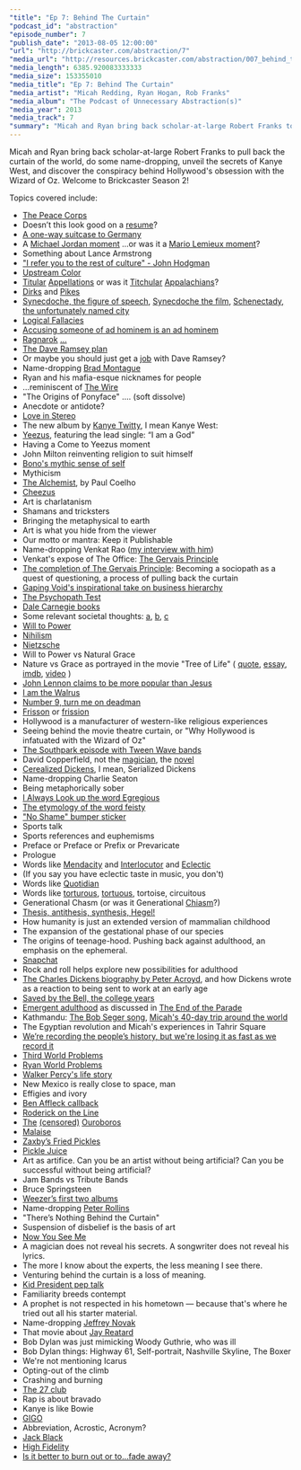 ```yaml
---
"title": "Ep 7: Behind The Curtain"
"podcast_id": "abstraction"
"episode_number": 7
"publish_date": "2013-08-05 12:00:00"
"url": "http://brickcaster.com/abstraction/7"
"media_url": "http://resources.brickcaster.com/abstraction/007_behind_the_curtain.mp3"
"media_length": 6385.920083333333
"media_size": 153355010
"media_title": "Ep 7: Behind The Curtain"
"media_artist": "Micah Redding, Ryan Hogan, Rob Franks"
"media_album": "The Podcast of Unnecessary Abstraction(s)"
"media_year": 2013
"media_track": 7
"summary": "Micah and Ryan bring back scholar-at-large Robert Franks to pull back the curtain of the world, do some name-dropping, unveil the secrets of Kanye West, and discover the conspiracy behind Hollywood's obsession with the Wizard of Oz. Welcome to Brickcaster Season 2! "
---
```

Micah and Ryan bring back scholar-at-large Robert Franks to pull back the curtain of the world, do some name-dropping, unveil the secrets of Kanye West, and discover the conspiracy behind Hollywood's obsession with the Wizard of Oz. Welcome to Brickcaster Season 2!

Topics covered include:

- [The Peace Corps](http://www.peacecorps.gov/)
- Doesn’t this look good on a [resume](http://xkcd.com/374/)?
- [A one-way suitcase to Germany](http://www.farecompare.com/about/worldwide-baggage-fee-chart/)
- A [Michael Jordan moment](http://en.wikipedia.org/wiki/Michael_Jordan#.22I.27m_back.22:_Return_to_the_NBA)
...or was it a [Mario Lemieux moment](http://en.wikipedia.org/wiki/Mario_Lemieux#Out_of_retirement)?
- Something about Lance Armstrong
- ["I refer you to the rest of culture" - John Hodgman](http://www.brainyquote.com/quotes/quotes/j/johnhodgma501729.html)
- [Upstream Color](http://www.imdb.com/title/tt2084989/)
- [Titular](http://en.wikipedia.org/wiki/Titular) [Appellations](http://en.wikipedia.org/wiki/Appellation) or was it [Titchular](http://en.wiktionary.org/wiki/titch) [Appalachians](http://en.wikipedia.org/wiki/Appalachia)?
- [Dirks](http://en.wikipedia.org/wiki/The_Dirk_Diggler_Story) and [Pikes](http://www.iastatepikes.com/id18.html)
- [Synecdoche, the figure of speech](http://en.wikipedia.org/wiki/Synecdoche), [Synecdoche the film](http://en.wikipedia.org/wiki/Synecdoche,_New_York), [Schenectady, the unfortunately named city](http://en.wikipedia.org/wiki/Schenectady,_New_York)
- [Logical Fallacies](https://yourlogicalfallacyis.com/poster)
- [Accusing someone of ad hominem is an ad hominem](http://plover.net/~bonds/adhominem.html)
- [Ragnarok](http://www.johnhodgman.com/RAGNAROK) […](http://www.pantheon.org/articles/r/ragnarok.html)
- [The Dave Ramsey plan](http://www.daveramsey.com/new/baby-steps/)
- Or maybe you should just get a [job](http://www.daveramsey.com/company/view-all-jobs/) with Dave Ramsey?
- Name-dropping [Brad Montague](http://www.bradmontague.com/)
- Ryan and his mafia-esque nicknames for people
- …reminiscent of [The Wire](http://www.hbo.com/the-wire/index.html)
- "The Origins of Ponyface" …. (soft dissolve)
- Anecdote or antidote?
- [Love in Stereo](http://www.loveinstereo.com/)
- The new album by [Kanye Twitty](https://twitter.com/lonesome_hobo/status/349323268488044544), I mean Kanye West:
- [Yeezus](http://www.amazon.com/gp/product/B00DF0POXA/ref=as_li_ss_tl?ie=UTF8&camp=1789&creative=390957&creativeASIN=B00DF0POXA&linkCode=as2&tag=micahredding-20),
featuring the lead single: “I am a God”
- Having a Come to Yeezus moment
- John Milton reinventing religion to suit himself
- [Bono's mythic sense of self](http://www.amazon.com/gp/product/B000P2A3YQ/ref=as_li_ss_tl?ie=UTF8&camp=1789&creative=390957&creativeASIN=B000P2A3YQ&linkCode=as2&tag=httpmicahreco-20)
- Mythicism
- [The Alchemist](http://www.amazon.com/gp/product/0061122416/ref=as_li_ss_tl?ie=UTF8&camp=1789&creative=390957&creativeASIN=0061122416&linkCode=as2&tag=httpmicahreco-20), by Paul Coelho
- [Cheezus](http://www.urbandictionary.com/define.php?term=Cheezus)
- Art is charlatanism
- Shamans and tricksters
- Bringing the metaphysical to earth
- Art is what you hide from the viewer
- Our motto or mantra: Keep it Publishable
- Name-dropping Venkat Rao ([my interview with him](http://eminenthuman.com/2011/interview-with-a-sociopath))
- Venkat's expose of The Office: [The Gervais Principle](http://www.ribbonfarm.com/the-gervais-principle/)
- [The completion of The Gervais Principle](http://www.ribbonfarm.com/2013/05/16/the-gervais-principle-vi-children-of-an-absent-god/): Becoming a sociopath as a quest of questioning, a process of pulling back the curtain
- [Gaping Void's inspirational take on business hierarchy](http://gapingvoid.com/2004/06/27/company-hierarchy/)
- [The Psychopath Test](http://www.amazon.com/gp/product/B00B9ZD3FO/ref=as_li_ss_tl?ie=UTF8&camp=1789&creative=390957&creativeASIN=B00B9ZD3FO&linkCode=as2&tag=micahredding-20)
- [Dale Carnegie books](http://www.amazon.com/gp/product/1439167346/ref=as_li_ss_tl?ie=UTF8&camp=1789&creative=390957&creativeASIN=1439167346&linkCode=as2&tag=micahredding-20)
- Some relevant societal thoughts: [a](http://www.vanityfair.com/society/features/2011/05/top-one-percent-201105), [b](http://www.forbes.com/sites/daviddisalvo/2012/08/18/why-jerks-get-ahead/), [c](http://en.wikiquote.org/wiki/Atlas_Shrugged)
- [Will to Power](https://en.wikipedia.org/wiki/Will_to_power)
- [Nihilism](http://xkcd.com/167/)
- [Nietzsche](http://www.nietzsches.com/)
- Will to Power vs Natural Grace
- Nature vs Grace as portrayed in the movie "Tree of Life" ( [quote](http://www.imdb.com/title/tt0478304/quotes?item=qt1498588), [essay](http://www.npr.org/blogs/13.7/2011/08/17/139680194/the-tree-of-life-need-we-choose-between-grace-and-nature), [imdb](http://www.imdb.com/title/tt0478304/), [video](http://www.youtube.com/watch?v=Z28Mi6mUyKo) )
- [John Lennon claims to be more popular than Jesus](http://ultimateclassicrock.com/john-lennon-beatles-more-popular-than-jesus/)
- [I am the Walrus](http://www.youtube.com/watch?v=42luHhrsNhg)
- [Number 9, turn me on deadman](http://www.youtube.com/watch?v=ODkmDRgat6k)
- [Frisson](http://www.rogerebert.com/rogers-journal/the-quest-for-frisson) or [frission](http://www.urbandictionary.com/define.php?term=frission)
- Hollywood is a manufacturer of western-like religious experiences
- Seeing behind the movie theatre curtain, or "Why Hollywood is infatuated with the Wizard of Oz"
- [The Southpark episode with Tween Wave bands](http://www.southparkstudios.com/full-episodes/s15e07-youre-getting-old)
- David Copperfield, not the [magician](http://www.davidcopperfield.com/), the [novel](http://www.amazon.com/gp/product/B004HO5LTU/ref=as_li_ss_tl?ie=UTF8&camp=1789&creative=390957&creativeASIN=B004HO5LTU&linkCode=as2&tag=micahredding-20)
- [Cerealized Dickens](http://en.wikipedia.org/wiki/Gruel), I mean, Serialized Dickens
- Name-dropping Charlie Seaton
- Being metaphorically sober
- [I Always Look up the word Egregious](http://www.amazon.com/gp/product/0134487125/ref=as_li_ss_tl?ie=UTF8&camp=1789&creative=390957&creativeASIN=0134487125&linkCode=as2&tag=micahredding-20)
- [The etymology of the word feisty](http://www.etymonline.com/index.php?term=feisty)
- ["No Shame" bumper sticker](http://www.rowsdowr.com/wp-content/uploads/2013/05/anustart-arrested-development.png)
- Sports talk
- Sports references and euphemisms
- Preface or Preface or Prefix or Prevaricate  
- Prologue
- Words like [Mendacity](http://www.urbandictionary.com/define.php?term=mendacity) and <a href="http://en.wikipedia.org/wiki/Interlocutor_(linguistics)">Interlocutor</a> and [Eclectic](http://www.urbandictionary.com/define.php?term=eclectic)
- (If you say you have eclectic taste in music, you don't)
- Words like [Quotidian](http://quotidian.co/)
- Words like [torturous](http://www.merriam-webster.com/dictionary/torturous), [tortuous](http://www.merriam-webster.com/dictionary/tortuous), tortoise, circuitous
- Generational Chasm (or was it Generational [Chiasm](http://en.wikipedia.org/wiki/Chiastic_structure)?)
- [Thesis, antithesis, synthesis, Hegel!](http://en.wikipedia.org/wiki/Georg_Wilhelm_Friedrich_Hegel#Triads)
- How humanity is just an extended version of mammalian childhood
- The expansion of the gestational phase of our species
- The origins of teenage-hood. Pushing back against adulthood, an emphasis on the ephemeral.
- [Snapchat](http://www.snapchat.com/)
- Rock and roll helps explore new possibilities for adulthood
- [The Charles Dickens biography by Peter Acroyd](http://www.amazon.com/gp/product/0060166029/ref=as_li_ss_tl?ie=UTF8&camp=1789&creative=390957&creativeASIN=0060166029&linkCode=as2&tag=micahredding-20), and how Dickens wrote as a reaction to being sent to work at an early age
- [Saved by the Bell, the college years](http://www.dailymotion.com/video/xs6m73_saved-by-the-bell-the-college-years-episode-1_shortfilms)
- [Emergent adulthood](http://www.jeffreyarnett.com/articles.htm) as discussed in [The End of the Parade](http://www.tempobook.com/2011/07/07/the-end-of-the-parade/)
- Kathmandu: [The Bob Seger song](http://www.youtube.com/watch?v=wd3Mt8JBBBg), [Micah's 40-day trip around the world](http://micahredding.com/blog/series/around-world-40-days)
- The Egyptian revolution and Micah's experiences in Tahrir Square
- [We’re recording the people’s history, but we're losing it as fast as we record it](http://micahredding.com/history/)
- [Third World Problems](https://twitter.com/micahtredding/status/350431352639856640)
- [Ryan World Problems](https://twitter.com/micahtredding/status/348572331297353729)
- [Walker Percy's life story](http://www.amazon.com/Walker-Percy/e/B000APVFL8/?_encoding=UTF8&camp=1789&creative=390957&linkCode=ur2&qid=1375643114&sr=1-2-ent&tag=micahredding-20)
- New Mexico is really close to space, man
- Effigies and ivory
- [Ben Affleck callback](http://brickcaster.com/abstraction/3)
- [Roderick on the Line](http://www.merlinmann.com/roderick/)
- [The](http://www.tokenrock.com/explain-Ouroboros-70.html) [(censored)](http://www.urbandictionary.com/define.php?term=Hose%20schlange) [Ouroboros](http://macenstein.com/default/2013/07/dragonvale-how-to-breed-an-ouroboros-dragon/)
- [Malaise](http://www.webmd.com/a-to-z-guides/motion-sickness-symptoms)
- [Zaxby’s Fried Pickles](http://www.zaxbys.com/zaxbys_news/newz_releases/newz_item/12-01-02/ZAXBY%E2%80%99S_FANATICS_WISHES_FULFILLED_CHAIN_RETURNS_FRIED_PICKLES_AND_FEATURES_CHICKEN_FINGER_SANDWICH_MEAL.aspx?ReturnURL=%2Fzaxbys_news%2Fnewz_releases%2F)
- [Pickle Juice](http://voices.yahoo.com/the-benefits-drinking-pickle-juice-872455.html)
- Art as artifice. Can you be an artist without being artificial? Can you be successful without being artificial?
- Jam Bands vs Tribute Bands
- Bruce Springsteen
- [Weezer’s first two albums](http://www.amazon.com/Weezer/e/B000APYT4S/?_encoding=UTF8&camp=1789&creative=390957&linkCode=ur2&qid=1375643638&sr=8-1&tag=micahredding-20)
- Name-dropping [Peter Rollins](http://www.amazon.com/gp/product/1451609027/ref=as_li_ss_tl?ie=UTF8&camp=1789&creative=390957&creativeASIN=1451609027&linkCode=as2&tag=micahredding-20)
- "There’s Nothing Behind the Curtain"
- Suspension of disbelief is the basis of art
- [Now You See Me](http://www.youtube.com/watch?v=8MHDYZJWLXA)
- A magician does not reveal his secrets. A songwriter does not reveal his lyrics.
- The more I know about the experts, the less meaning I see there.
- Venturing behind the curtain is a loss of meaning.
- [Kid President pep talk](http://www.youtube.com/watch?v=l-gQLqv9f4o)
- Familiarity breeds contempt
- A prophet is not respected in his hometown — because that's where he tried out all his starter material.
- Name-dropping [Jeffrey Novak](http://troubleinmindrecs.com/bands/jeffreynovak.html)
- That movie about [Jay Reatard](http://www.betterthansomething.com/)
- Bob Dylan was just mimicking Woody Guthrie, who was ill
- Bob Dylan things: Highway 61, Self-portrait, Nashville Skyline, The Boxer
- We're not mentioning Icarus
- Opting-out of the climb
- Crashing and burning
- [The 27 club](http://www.imdb.com/title/tt0906783/)
- Rap is about bravado
- Kanye is like Bowie
- [GIGO](http://en.wikipedia.org/wiki/Garbage_in,_garbage_out)
- Abbreviation, Acrostic, Acronym?
- [Jack Black](http://www.getjackblack.com/)
- [High Fidelity](http://www.imdb.com/title/tt0146882/)
- [Is it better to burn out or to...fade away?](http://www.imdb.com/title/tt0146882/quotes?item=qt0377380)
